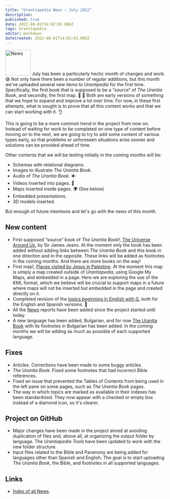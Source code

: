 ```yaml
---
title: "Urantiapedia News — July 2022"
description:
published: true
date: 2022-08-01T14:02:03.086Z
tags: Urantiapedia
editor: markdown
dateCreated: 2022-08-01T14:02:03.086Z
---
```


<img src="/_assets/svg/icon-news.svg" alt="News" style="width: 80px;"> July has been a particularly hectic month of changes and work. :sweat_smile: Not only have there been a number of regular additions, but this month we've uploaded several new items to *Urantipedia* for the first time. Specifically, the first book that is supposed to be a “source” of *The Urantia Book*, and secondly, the first map. :clap: :clap: Both are early versions of something that we hope to expand and improve a lot over time. For now, in these first attempts, what is sought is to prove that all this content works and that we can start working with it. :ok_hand:

This is going to be a more common trend in the project from now on. Instead of waiting for work to be completed on one type of content before moving on to the next, we are going to try to add some content of various types early, so that problems or unforeseen situations arise sooner and solutions can be provided ahead of time.

Other contents that we will be testing initially in the coming months will be:
- Schemas with relational diagrams.
- Images to illustrate *The Urantia Book*.
- Audio of *The Urantia Book*. :sound:
- Videos inserted into pages. :movie_camera:
- Maps inserted inside pages. :earth_africa: (See below)
- Embedded presentations.
- 3D models inserted.

But enough of future intentions and let's go with the news of this month.

## New content

- First supposed “source” book of *The Urantia Book*!, [The Universe Around Us](/en/book/Sir_James_Jeans/The_Universe_Around_Us/Index), by Sir James Jeans. At the moment only the book has been added without adding links between *The Urantia Book* and this book in one direction and in the opposite. These links will be added as footnotes in the coming months. And there are more books on the way!
- First map!, [Places visited by Jesus in Palestine](/en/map/Places_visited_by_Jesus_in_Palestine). At the moment this map is simply a map created outside of *Urantiapedia*, using Google My Maps, and embedded in a page. Here we are exploring the use of the KML format, which we believe will be crucial to support maps in a future where maps will not be inserted but embedded in the page and created directly on it.
- Completed revision of the [topics beginning in English with G](/en/index/topics#g), both for the English and Spanish versions. :clap:
- All the [News](/en/news/index) reports have been added since the project started until today.
- A new language has been added, Bulgarian, and for now [The Urantia Book](/bg/The_Urantia_Book/1) with its footnotes in Bulgarian has been added. In the coming months we will be adding as much as possible of each supported language.

## Fixes

- Articles. Corrections have been made to some buggy articles.
- *The Urantia Book*. Fixed some footnotes that had incorrect Bible references.
- Fixed an issue that prevented the Tables of Contents from being used in the left pane on some pages, such as *The Urantia Book* pages.
- The way in which topics are marked as available in their indexes has been standardized. They now appear with a checked or empty box instead of a diamond icon, so it's clearer.

## Project on GitHub

- Major changes have been made in the project aimed at avoiding duplication of files and, above all, at organizing the output folder by language. The *Urantiapedia Tools* have been updated to work with the new folder structure.
- Input files related to the Bible and Paramony are being added for languages ​​other than Spanish and English. The goal is to start uploading *The Urantia Book*, the Bible, and footnotes in all supported languages.

## Links

- [Index of all News](/en/news/index).
